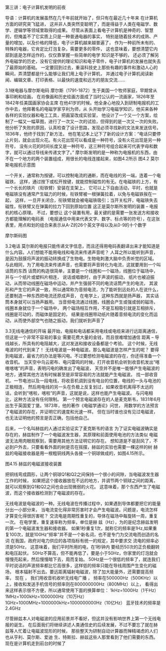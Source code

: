 第三讲：电子计算机发明的前夜

导语：计算机的发展虽然在几千年前就开始了，但只有在最近几十年来 在计算机方面的研究突飞猛进，
这并非人类突然变聪明了，而是得益于人类在电磁学、数学、逻辑学等领域里取得的成果。
尽管从表面上看电子计算机是神奇的、智慧的，但掩盖不了它实质上只是一种普通电器的事实，
特别是随着技术的成熟、产量的增加，以及价格的降低，电子计算机越来越普遍了，
作为一种前所未有的、特殊的电器，它肯定比灯泡复杂，需要更多的零件，
这也意味着，要想清楚它内部到底是怎样运作的，仅仅靠掌握一些简单的电学 知识是不够的，
还必须了解另外电磁学的历史，没有它提供的理论知识和电子零件，电子计算机的发展也就失去了最原始的基础。
一定要回到过去，重温科技史上那些有趣的事件和激动人心的瞬间，弄清楚都是什么能够让我们用上电子计算机，
并通过电子计算机阅读新闻、编辑文章、打印表格、以最快的速度和远方的朋友交流……






3.1继电器与摩尔斯电码
摩尔斯（1791-1872）生于美国一个牧师家庭，早期曾从事印刷和绘画，
在肖像画和历史绘画方面成了当时公认的一流画家，1826年至1842年任美国画家协会主席
在他41岁的时候。他全身心地投入到研制电报机的工作中去，他拜著名的电磁学家亨利为师，从
头开始学习电磁学知识，他买来各种各样的实验仪器和电工工具，把画室改成实验室，
他设计了一个又一个方案，绘制了一幅又一幅草图，进行了一次又一次的试验，但得到的是一次又一次的失败。
他分析了失败的原因，认真检查了设计思路，发现必须寻找新的文法来发送信号。1836年，他终于找到了新方法，
他在笔记本上记下了新的设计方案：“电话只要停止片刻，就会出现火花。有火花出现可以看成是一种符号，没有火花出现是另一种符号，
没有火花的时间长度又是一种符号，这三种符号组合起来可代表字母和数字，就可以通过导线来传递文字了。” 
摩尔斯发明的是一种称为电报机的东西，由不在一个地方的两个装置组成，用很长的电线连接起来，如图4.2所示
图4.2 莫尔斯电报机示意图

一个开关，通常称为按键，可以控制电流的通断，而在电线的另一端，连着一个电磁铁，
这样，通过按下或松开按键，就能控制磁性的有无。在电磁铁的上方，有一个长长的铁片（衔铁臂）安装在支架上，
它可以上下自由活动，平时，也就是电磁铁没有通常产生磁力的时候，衔铁臂被一根弹簧拉着，以免与电磁铁挨在一起，
这样，一旦开关闭合，衔铁臂就会被电磁铁吸引；当开关松开，电磁铁失去磁性，衔铁臂又在弹簧的拉力下回到原始位置
这正是莫尔斯所发明的装置 – 电报机的核心原理。
不过，要想让 这个装置有用，最关键的是需要一张发送方和接收方都能理解的电码表
（电报通信中用来代表文字、数字、标点等的符号），在这张表里，用点和划的组合来表示从A-Z的26个英文字母以及从0-9的十个数字

摩尔斯码图







3.2电话
莫尔斯的电报只能传递文字信息，而且还得用电码表翻译出来才能知道是什么内容。人们想能不能用电线和电流来传递声音呢？
人耳之所以能听到声音，是因为鼓膜将声波的振动转换成了生物电。生物电刺激大脑中负责听觉的区域。
与此相同，为了用电流来传递声音，也需要将声音转化为电流，这就要用到一个叫话筒的东西
话筒的构造很简单，主要是一个线圈和一个磁场，线圈位于磁场中，并与一个纸片或塑料片相连，
说话或唱歌时，由于声波的振动， 纸片也被迫振动，从而带动线圈在磁场中运动，并产生强弱不同的电流话筒产生的电流，
其波形和产生它的声波一致，所以通常称为音频电流，为了能听到远处的人在说什么，还要制造一种东西把电流还原成声音，
在电学上，这种东西就是扬声器， 其实话筒本身就可以当扬声器用。
当音频电流通过线圈，线圈会产生或强或弱的磁场，线圈本身就位于一个磁场中，
两个磁场相互作用，不是互相吸引就是互相排斥，线圈是可动的，而磁体是固定的， 
结果是线圈带动纸片随着音频电流的变化而运动，从而使外部空气也随之振动，我们就听到声音了








3.3无线电通信的开端
最开始，电报和电话都采用电线或电缆来进行远距离通信，但这是一个非常不容易的事业
需要花费大量的金钱，而且很难增加通信 距离 – 导线越长，所具有的电阻越大，这对发送和接收设备都是个考验。
这个时候，无线电波的时代到来了！
无线电波是一种电磁波。那么电磁波是怎样产生的呢？
要得到电磁波，最省力的办法是等闪电。不过要想检测电磁波的存在，你还得准备一个收音机。
当天空中乌云密布、电闪雷鸣的时候，打开收音机会听到收音机发出“喀喀喀喀”的声音，表明闪电的确发出了电磁波，
天空并不是唯一能够产生电磁波的地方，通常其他方法有时候甚至是非常容易的方法就能产生电磁波。
找一部收音机、一节电池以及一段电线，将收音机调到没有电台的位置，电线的一头与电池的正极相连，
然后用电线的另一头在负极上反复划过，如果收音机离得不太远的话，会听到“喀啦，喀啦”的声音，这就是说，这样也能产生电磁波。
与闪电相比，这种方法没有任何限制。
第一个预言电磁波存在的人是麦克斯韦，1831年6月出生于英国爱丁堡。1873年，他的著作《电磁学通论》问世，
用数学的方法预言了电磁波的存在，并证明它的速度和光速一样。
但在当时谁也没有见过电磁波，也无法证明他的预言是否正确，包括他自己。

后来，一个名叫赫兹的人通过实验证实了麦克斯韦的语言
为了证实电磁波确实是存在的，赫兹制作了一个电磁波发生器，其原理和前面使用电池的方法类似
电磁波无法用肉眼观察到，需要用其他方法证明它的存在。
想知道是不是刮风了，不必到户外去，只要看看外面的树是否在摇摆，赫兹的实验也需要一棵这样的树
赫兹的电磁接收器是用一根粗铜线两头各接一个铜球做成的，如图4.15所示。


图4.15 赫兹的电磁波接收装置


把铜线弯成圆形，让两个铜球Q1和Q2之间保持一个很小的间隙，当电磁波发生器工作的时候，
如果把这个接收器放在不远的地方，并调节两个铜球之间的距离，就可以观察到Q1和Q2之间也会出现微弱的火花。
这意味着，那个东西产生了电磁波，而这个接收器检测到了电磁波的存在。

无线电波是电磁波的一种。无线电波在传播过程中，如果遇到导体都要把它的能量分出一小部分来，
当电流变化得非常厉害时才会产生电磁波。问题是，电流怎样才算变化得很厉害呢？
交流电是周期性重复的，导体在磁场中每旋转一周，重复一次。
在电学里，重复速率称为频率，单位是赫 兹（Hz），为的是纪念赫兹发明的第一个电磁波发生器和接收器。
如果1秒重复1次，就称它的频率是1Hz,如果重复100次，就是100Hz“频率”并不是一个新名词，也不是专门为交流电而创造的名词
在我国，政府对电力供应的各项指标有统一的规定，其中要求交 流电的频率必须是50Hz，
这意味着，我们平时所用的电，在1秒钟内 要经历50次的正负极翻转和电压起伏。
50Hz不算高，但不能再低了，要是小于50Hz，你家里的灯泡就会慢慢亮起来，然后慢慢暗下去，周而复始。
50Hz是一个很低的频率了，就连我们平时说话的声波频率都比它高很多，这样低的频率只能在导线周围产生变化的磁场，
根本辐射不出去。要远距离辐射电磁波，除了加大能量外，还需要提高频率， 现在 ， 我们用收音机收听无线电广播 ，
频率在500000Hz（500KHz）以上，接收和发送手机信号的频率则在800000000Hz（800MHz）以上，
看得出来这样表示很不方便，所以通常使用下面的换算单位：
1kHz=1000Hz（1千Hz）
1MHz=1000kHz=1000000Hz（10万Hz）
1GHz=1000MHz=1000000kHz=1000000000Hz（10亿Hz）
蓝牙技术的频率是2.4GHz



尽管赫兹本人对电磁波的应用前景并不看好，但这并没有影响世界上第一个无线电报的诞生。
在后面我们将继续讲述人类通信史的后续发展，不过不要忘了就在赫兹等人忙着让电磁波现形的时候，
那些整天为研制自动计算器而殚精竭虑的人们也从亨利、莫尔斯、爱迪 生、特斯拉、赫兹这些人那里看到了他们需要的东西。
现在是计算机走到前台的时候了










